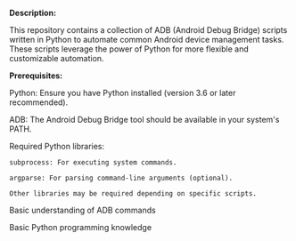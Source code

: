 **Description:**

This repository contains a collection of ADB (Android Debug Bridge) scripts written in Python to automate common Android device management tasks. These scripts leverage the power of Python for more flexible and customizable automation.

**Prerequisites:**

Python: Ensure you have Python installed (version 3.6 or later recommended).

ADB: The Android Debug Bridge tool should be available in your system's PATH.

Required Python libraries:

	subprocess: For executing system commands.
	
	argparse: For parsing command-line arguments (optional).
	
	Other libraries may be required depending on specific scripts.

Basic understanding of ADB commands

Basic Python programming knowledge
